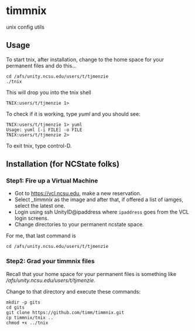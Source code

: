 timmnix
=======

unix config utils

## Usage

To start tnix, after installation, change to the home space for your permanent files and do this...

```
cd /afs/unity.ncsu.edu/users/t/tjmenzie
./tnix
```

This will drop you into the tnix shell

```
TNIX:users/t/tjmenzie 1>
```

To check if it is working, type _yuml_ and you should see:

```
TNIX:users/t/tjmenzie 1> yuml
Usage: yuml [-i FILE] -o FILE
TNIX:users/t/tjmenzie 2> 
```

To exit tnix, type control-D.

## Installation (for NCState folks)

### Step1: Fire up a Virtual Machine

+ Got to https://vcl.ncsu.edu, make a new reservation. 
+ Select _\_timmnix_ as the image and after that, if offered a list of iamges, select the latest one.
+ Login using ssh UnityID@ipaddress where `ipaddress` goes from the VCL login screens.
+ Change directories to your permanent ncstate space. 
 
For me, that last command is

```
cd /afs/unity.ncsu.edu/users/t/tjmenzie
```

### Step2: Grad your timmnix files

Recall that your home space for your permanent files is something like _/afs/unity.ncsu.edu/users/t/tjmenzie_.

Change to that directory and execute these commands:

```
mkdir -p gits
cd gits
git clone https://github.com/timm/timmnix.git
cp timmnix/tnix ..
chmod +x ../tnix
```



